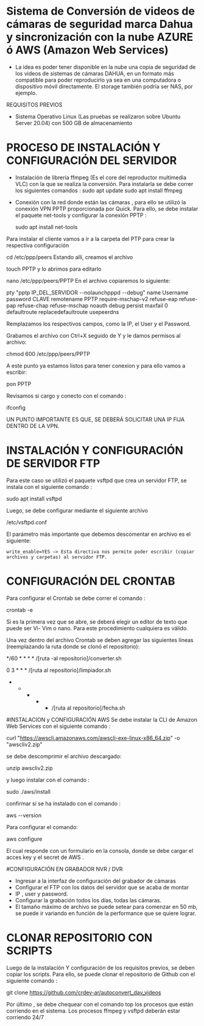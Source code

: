 # Sistema de Conversión de videos de cámaras de seguridad marca Dahua y sincronización con la nube AZURE ó AWS (Amazon Web Services)

- La idea es poder tener disponible en la nube una copia de seguridad de los videos de sistemas de cámaras DAHUA, en un formato más compatible para poder reproducirlo ya sea en una computadora o dispositivo móvil directamente. El storage también podría ser NAS, por ejemplo.


REQUISITOS PREVIOS

- Sistema Operativo Linux (Las pruebas se realizaron sobre Ubuntu Server 20.04) con 500 GB de almacenamiento

# PROCESO DE INSTALACIÓN Y CONFIGURACIÓN DEL SERVIDOR

- Instalación de librería ffmpeg (Es el core del reproductor multimedia VLC) con la que se realiza la conversión. 
  Para instalarla se debe correr los siguientes comandos : 
  sudo apt update
  sudo apt install ffmpeg 

- Conexión con la red donde están las cámaras , para ello se utilizó la conexión VPN PPTP proporcionada por Quick.
  Para ello, se debe instalar el paquete net-tools y configurar la conexión PPTP  :
  
  sudo apt install net-tools
  
Para instalar el cliente vamos a ir a la carpeta del PTP para crear la respectiva configuración

cd /etc/ppp/peers
Estando allí, creamos el archivo

touch PPTP
y lo abrimos para editarlo

nano /etc/ppp/peers/PPTP
En el archivo copiaremos lo siguiente:

pty "pptp IP_DEL_SERVIDOR --nolaunchpppd --debug"
name Username
password CLAVE
remotename PPTP
require-mschap-v2
refuse-eap
refuse-pap
refuse-chap
refuse-mschap
noauth
debug
persist
maxfail 0
defaultroute
replacedefaultroute
usepeerdns

Remplazamos los respectivos campos, como la IP, el User y el Password.

Grabamos el archivo con Ctrl+X seguido de Y y le damos permisos al archivo:

chmod 600 /etc/ppp/peers/PPTP

A este punto ya estamos listos para tener conexion y para ello vamos a escribir:

pon PPTP

Revisamos si cargo y conecto con el comando : 

ifconfig

UN PUNTO IMPORTANTE ES QUE, SE DEBERÁ SOLICITAR UNA IP FIJA DENTRO DE LA VPN.

# INSTALACIÓN Y CONFIGURACIÓN DE SERVIDOR FTP

Para este caso se utilizó el paquete vsftpd que crea un servidor FTP, se instala con el siguiente comando :

sudo apt install vsftpd

Luego, se debe configurar mediante el siguiente archivo

/etc/vsftpd.conf

El parámetro más importante que debemos descomentar en archivo es el siguiente:

    write_enable=YES –> Esta directiva nos permite poder escribir (copiar archivos y carpetas) al servidor FTP.
   


# CONFIGURACIÓN DEL CRONTAB 


Para configurar el Crontab se debe correr el comando :

crontab -e

Si es la primera vez que se abre, se deberá elegir un editor de texto que puede ser Vi- Vim o nano. 
Para este procedimiento cualquiera es válido.

Una vez dentro del archivo Crontab se deben agregar las siguientes líneas (reemplazando la ruta donde se clonó el repositorio):

*/60 * * * * /[ruta -al repositorio]/converter.sh

0 3 * * * /[ruta al repositorio]/limpiador.sh

*  *  *  *  *  /[ruta al repositorio]/fecha.sh

#INSTALACION y  CONFIGURACIÓN AWS
Se debe instalar la CLI de Amazon Web Services con el siguiente comando :

curl "https://awscli.amazonaws.com/awscli-exe-linux-x86_64.zip" -o "awscliv2.zip"

se debe descomprimir el archivo descargado:

unzip awscliv2.zip

y luego instalar con el comando :

sudo ./aws/install

confirmar si se ha instalado con el comando :

aws --version

Para configurar el comando:

aws configure

El cual responde con un formulario en la consola, donde se debe cargar el acces key y el secret de AWS .

#CONFIGURACIÓN EN GRABADOR NVR / DVR
- Ingresar a la interfaz de configuración del grabador de cámaras
- Configurar el FTP con los datos del servidor que se acaba de montar
- IP , user y password.
- Configurar la grabación todos los días, todas las cámaras.
- El tamaño máximo de archivo se puede setear para comenzar en 50 mb, se puede ir variando en función de la performance que se quiere lograr.


# CLONAR REPOSITORIO CON SCRIPTS

Luego de la instalación Y configuración  de los requisitos previos, se deben copiar los scripts. 
Para ello, se puede clonar el repositorio de Github con el siguiente comando :

git clone https://github.com/crdev-ar/autoconvert_dav_videos

Por último , se debe chequear con el comando top los procesos que están corriendo en el sistema.
Los procesos ffmpeg y vsftpd deberán estar corriendo 24/7 




